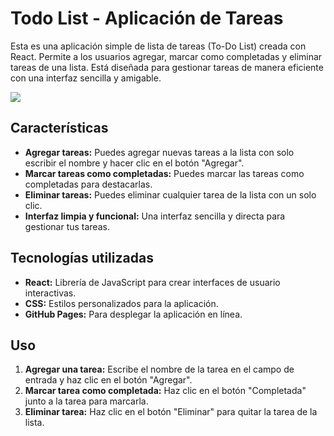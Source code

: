 # Todo List - Aplicación de Tareas

Esta es una aplicación simple de lista de tareas (To-Do List) creada con React. Permite a los usuarios agregar, marcar como completadas y eliminar tareas de una lista. Está diseñada para gestionar tareas de manera eficiente con una interfaz sencilla y amigable.

<img src="https://media1.giphy.com/media/v1.Y2lkPTc5MGI3NjExdm5oOTVrcjFteGRuM3NpNXNtZDRqNzBvbGRhOHA2b2owZno0Nno3ZyZlcD12MV9pbnRlcm5hbF9naWZfYnlfaWQmY3Q9Zw/qeOvyA0WiqJnefJW9S/giphy.gif"/> 

## Características
- <b>Agregar tareas:</b> Puedes agregar nuevas tareas a la lista con solo escribir el nombre y hacer clic en el botón "Agregar".<br>
- <b>Marcar tareas como completadas:</b> Puedes marcar las tareas como completadas para destacarlas.<br>
- <b>Eliminar tareas:</b> Puedes eliminar cualquier tarea de la lista con un solo clic.<br>
- <b>Interfaz limpia y funcional:</b> Una interfaz sencilla y directa para gestionar tus tareas.<br>

## Tecnologías utilizadas
- <b>React:</b> Librería de JavaScript para crear interfaces de usuario interactivas.
- <b>CSS:</b> Estilos personalizados para la aplicación.
- <b>GitHub Pages:</b> Para desplegar la aplicación en línea.

## Uso
1. <b>Agregar una tarea:</b> Escribe el nombre de la tarea en el campo de entrada y haz clic en el botón "Agregar".
2. <b>Marcar tarea como completada:</b> Haz clic en el botón "Completada" junto a la tarea para marcarla.
3. <b>Eliminar tarea:</b> Haz clic en el botón "Eliminar" para quitar la tarea de la lista.

